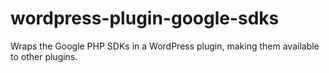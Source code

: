 # wordpress-plugin-google-sdks
Wraps the Google PHP SDKs in a WordPress plugin, making them available to other plugins.
